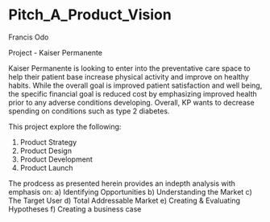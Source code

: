 # Pitch_A_Product_Vision
Francis Odo

Project - Kaiser Permanente 

Kaiser Permanente is looking to enter into the preventative care space to help their patient base increase physical activity and improve on healthy habits. While the overall goal is improved patient satisfaction and well being, the specific financial goal is reduced cost by emphasizing improved health prior to any adverse conditions developing. Overall, KP wants to decrease spending on conditions such as type 2 diabetes.

This project explore the following:
1. Product Strategy
2. Product Design
3. Product Development 
4. Product Launch

The prodcess as presented herein provides an indepth analysis with emphasis on:
a) Identifying Opportunities
b) Understanding the Market
c) The Target User
d) Total Addressable Market
e) Creating & Evaluating Hypotheses
f) Creating a business case
